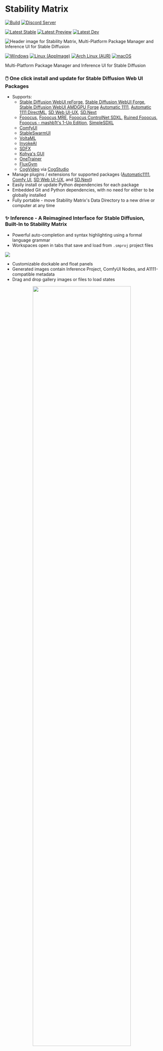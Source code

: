 # Stability Matrix

[![Build](https://github.com/LykosAI/StabilityMatrix/actions/workflows/build.yml/badge.svg)](https://github.com/LykosAI/StabilityMatrix/actions/workflows/build.yml)
[![Discord Server](https://img.shields.io/discord/1115555685476868168?logo=discord&logoColor=white&label=Discord%20Server)](https://discord.com/invite/TUrgfECxHz)

[![Latest Stable](https://img.shields.io/github/v/release/LykosAI/StabilityMatrix?label=Latest%20Stable&link=https%3A%2F%2Fgithub.com%2FLykosAI%2FStabilityMatrix%2Freleases%2Flatest)][release]
[![Latest Preview](https://img.shields.io/badge/dynamic/json?url=https%3A%2F%2Fcdn.lykos.ai%2Fupdate-v3.json&query=%24.updates.preview%5B%22win-x64%22%5D.version&prefix=v&label=Latest%20Preview&color=b57400&cacheSeconds=60&link=https%3A%2F%2Flykos.ai%2Fdownloads)](https://lykos.ai/downloads)
[![Latest Dev](https://img.shields.io/badge/dynamic/json?url=https%3A%2F%2Fcdn.lykos.ai%2Fupdate-v3.json&query=%24.updates.development%5B%22win-x64%22%5D.version&prefix=v&label=Latest%20Dev&color=880c21&cacheSeconds=60&link=https%3A%2F%2Flykos.ai%2Fdownloads)](https://lykos.ai/downloads)

[release]: https://github.com/LykosAI/StabilityMatrix/releases/latest
[download-win-x64]: https://github.com/LykosAI/StabilityMatrix/releases/latest/download/StabilityMatrix-win-x64.zip
[download-linux-appimage-x64]: https://github.com/LykosAI/StabilityMatrix/releases/latest/download/StabilityMatrix-linux-x64.zip
[download-linux-aur-x64]: https://aur.archlinux.org/packages/stabilitymatrix
[download-macos-arm64]: https://github.com/LykosAI/StabilityMatrix/releases/latest/download/StabilityMatrix-macos-arm64.dmg

[auto1111]: https://github.com/AUTOMATIC1111/stable-diffusion-webui
[auto1111-directml]: https://github.com/lshqqytiger/stable-diffusion-webui-directml
[webui-ux]: https://github.com/anapnoe/stable-diffusion-webui-ux
[comfy]: https://github.com/comfyanonymous/ComfyUI
[sdnext]: https://github.com/vladmandic/automatic
[voltaml]: https://github.com/VoltaML/voltaML-fast-stable-diffusion
[invokeai]: https://github.com/invoke-ai/InvokeAI
[fooocus]: https://github.com/lllyasviel/Fooocus
[fooocus-mre]: https://github.com/MoonRide303/Fooocus-MRE
[ruined-fooocus]: https://github.com/runew0lf/RuinedFooocus
[fooocus-controlnet]: https://github.com/fenneishi/Fooocus-ControlNet-SDXL
[kohya-ss]: https://github.com/bmaltais/kohya_ss
[onetrainer]: https://github.com/Nerogar/OneTrainer
[forge]: https://github.com/lllyasviel/stable-diffusion-webui-forge
[stable-swarm]: https://github.com/Stability-AI/StableSwarmUI
[sdfx]: https://github.com/sdfxai/sdfx
[fooocus-mashb1t]: https://github.com/mashb1t/Fooocus
[reforge]: https://github.com/Panchovix/stable-diffusion-webui-reForge
[simplesdxl]: https://github.com/metercai/SimpleSDXL/
[fluxgym]: https://github.com/cocktailpeanut/fluxgym
[cogvideo]: https://github.com/THUDM/CogVideo
[cogstudio]: https://github.com/pinokiofactory/cogstudio
[amdforge]: https://github.com/lshqqytiger/stable-diffusion-webui-amdgpu-forge

[civitai]: https://civitai.com/
[huggingface]: https://huggingface.co/

![Header image for Stability Matrix, Multi-Platform Package Manager and Inference UI for Stable Diffusion](https://cdn.lykos.ai/static/sm-banner-rounded.webp)

[![Windows](https://img.shields.io/badge/Windows%2010,%2011-%230079d5.svg?style=for-the-badge&logo=Windows%2011&logoColor=white)][download-win-x64]
[![Linux (AppImage)](https://img.shields.io/badge/Linux%20(AppImage)-FCC624?style=for-the-badge&logo=linux&logoColor=black)][download-linux-appimage-x64]
[![Arch Linux (AUR)](https://img.shields.io/badge/Arch%20Linux%20(AUR)-1793D1?style=for-the-badge&logo=archlinux&logoColor=white)][download-linux-aur-x64]
[![macOS](https://img.shields.io/badge/mac%20os%20%28apple%20silicon%29-000000?style=for-the-badge&logo=macos&logoColor=F0F0F0)][download-macos-arm64]

Multi-Platform Package Manager and Inference UI for Stable Diffusion

### 🖱️ One click install and update for Stable Diffusion Web UI Packages
- Supports:
  - [Stable Diffusion WebUI reForge][reforge], [Stable Diffusion WebUI Forge][forge], [Stable Diffusion WebUI AMDGPU Forge][amdforge] [Automatic 1111][auto1111], [Automatic 1111 DirectML][auto1111-directml], [SD Web UI-UX][webui-ux], [SD.Next][sdnext]
  - [Fooocus][fooocus], [Fooocus MRE][fooocus-mre], [Fooocus ControlNet SDXL][fooocus-controlnet], [Ruined Fooocus][ruined-fooocus], [Fooocus - mashb1t's 1-Up Edition][fooocus-mashb1t], [SimpleSDXL][simplesdxl]
  - [ComfyUI][comfy]
  - [StableSwarmUI][stable-swarm]
  - [VoltaML][voltaml]
  - [InvokeAI][invokeai]
  - [SDFX][sdfx]
  - [Kohya's GUI][kohya-ss]
  - [OneTrainer][onetrainer]
  - [FluxGym][fluxgym]
  - [CogVideo][cogvideo] via [CogStudio][cogstudio]
- Manage plugins / extensions for supported packages ([Automatic1111][auto1111], [Comfy UI][comfy], [SD Web UI-UX][webui-ux], and [SD.Next][sdnext])
- Easily install or update Python dependencies for each package
- Embedded Git and Python dependencies, with no need for either to be globally installed
- Fully portable - move Stability Matrix's Data Directory to a new drive or computer at any time

### ✨ Inference - A Reimagined Interface for Stable Diffusion, Built-In to Stability Matrix
- Powerful auto-completion and syntax highlighting using a formal language grammar
- Workspaces open in tabs that save and load from `.smproj` project files

![](https://cdn.lykos.ai/static/sm-banner-inference-rounded.webp)

- Customizable dockable and float panels
- Generated images contain Inference Project, ComfyUI Nodes, and A1111-compatible metadata
- Drag and drop gallery images or files to load states

<p align="center">
  <img style="width: 80%; height: 80%" src="https://github.com/LykosAI/StabilityMatrix/assets/13956642/4341cc34-a584-4e9c-bb3b-276009bdae80" alt=""/>
</p>

### 🚀 Launcher with syntax highlighted terminal emulator, routed GUI input prompts
- Launch arguments editor with predefined or custom options for each Package install
- Configurable Environment Variables

<p align="center">
  <img style="width: 80%; height: 80%" src="https://github.com/LykosAI/StabilityMatrix/assets/13956642/75456866-9d95-47c6-8c0a-fdc19443ee02" alt=""/>
</p>

### 🗃️ Checkpoint Manager, configured to be shared by all Package installs
- Option to find CivitAI metadata and preview thumbnails for new local imports

### ☁️ Model Browser to import from [CivitAI][civitai] and [HuggingFace][huggingface]
- Automatically imports to the associated model folder depending on the model type
- Downloads relevant metadata files and preview image
- Pause and resume downloads, even after closing the app

<p align="center">
  <img style="width: 80%; height: 80%" src="https://github.com/LykosAI/StabilityMatrix/assets/13956642/30b9f610-6033-4307-8d92-7d72b93cd73e" alt=""/>
</p>

### Shared model directory for all your packages
- Import local models by simple drag and drop
- Option to automatically find CivitAI metadata and preview thumbnails for new local imports

<p align="center">
  <img style="width: 80%; height: 80%" src="https://github.com/LykosAI/StabilityMatrix/assets/13956642/d42d1c53-67a4-45a0-b009-21400d44e17e" alt=""/>
</p>

- Find connected metadata for existing models
<p align="center">
  <img style="width: 80%; height: 80%" src="https://cdn.lykos.ai/static/sc-checkpoints-find-connected.gif" alt=""/>
</p>

## Localization
Stability Matrix is now available in the following languages, thanks to our community contributors:
- 🇺🇸 English
- 🇯🇵 日本語 
  - kgmkm_mkgm
- 🇨🇳 中文（简体，繁体）
  - jimlovewine
- 🇮🇹 Italiano
  - Marco Capelli
- 🇫🇷 Français
  - eephyne
  - Greg
- 🇪🇸 Español
  - Carlos Baena 
  - Lautaroturina
- 🇷🇺 Русский
  - aolko
  - den1251
- 🇹🇷 Türkçe
  - Progesor
- 🇩🇪 Deutsch
  - Mario da Graca
- 🇵🇹 Português
  - nextosai
- 🇧🇷 Português (Brasil)
  - jbostroski
  - thiagojramos
- 🇰🇷 한국어
  - maakcode

If you would like to contribute a translation, please create an issue or contact us on Discord. Include an email where we'll send an invite to our [POEditor](https://poeditor.com/) project.

## Disclaimers
All trademarks, logos, and brand names are the property of their respective owners. All company, product and service names used in this document and licensed applications are for identification purposes only. Use of these names, trademarks, and brands does not imply endorsement.
Please note that we do not have any involvement in cryptocurrencies. Any accounts you see claiming otherwise are scams. Please be careful. The only official source of information for Lykos AI is https://lykos.ai or our [Discord Server](https://discord.com/invite/TUrgfECxHz).

## License

This repository maintains the latest source code release for Stability Matrix, and is licensed under the [GNU Affero General Public License](https://www.gnu.org/licenses/agpl-3.0.en.html). Binaries and executable releases are licensed under the [End User License Agreement](https://lykos.ai/license).
